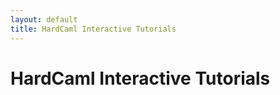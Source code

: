 ```yaml
---
layout: default
title: HardCaml Interactive Tutorials
---
```


# HardCaml Interactive Tutorials




